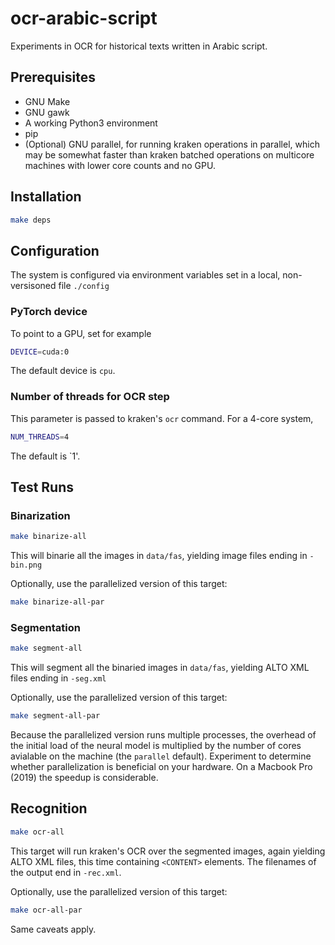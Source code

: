 # ocr-arabic-script
Experiments in OCR for historical texts written in Arabic script.

## Prerequisites
 * GNU Make
 * GNU gawk
 * A working Python3 environment
 * pip
 * (Optional) GNU parallel, for running kraken operations in parallel, which may be somewhat faster than kraken batched operations on multicore machines with lower core counts and no GPU.

## Installation
```bash
make deps
```

## Configuration
The system is configured via environment variables set in a local, non-versisoned file `./config`

### PyTorch device
To point to a GPU, set for example
```bash
DEVICE=cuda:0
```
The default device is `cpu`.

### Number of threads for OCR step
This parameter is passed to kraken's `ocr` command.  For a 4-core system,
```bash
NUM_THREADS=4
```
The default is `1'.

## Test Runs

### Binarization
```bash
make binarize-all
```
This will binarie all the images in `data/fas`, yielding image files ending in `-bin.png`

Optionally, use the parallelized version of this target:
```bash
make binarize-all-par
```

### Segmentation
```bash
make segment-all
```
This will segment all the binaried images in `data/fas`, yielding ALTO XML files ending in `-seg.xml`

Optionally, use the parallelized version of this target:
```bash
make segment-all-par
```
Because the parallelized version runs multiple processes, the overhead of the initial load of the neural model is multiplied by the number of cores avialable on the machine (the `parallel` default). Experiment to determine whether parallelization is beneficial on your hardware.  On a Macbook Pro (2019) the speedup is considerable.

## Recognition
```bash
make ocr-all
```
This target will run kraken's OCR over the segmented images, again yielding ALTO XML files, this time containing `<CONTENT>` elements.  The filenames of the output end in `-rec.xml`.


Optionally, use the parallelized version of this target:
```bash
make ocr-all-par
```
Same caveats apply.

